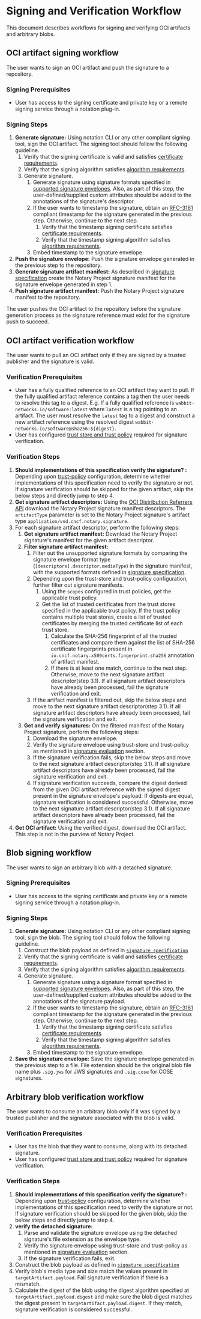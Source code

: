 # Signing and Verification Workflow

This document describes workflows for signing and verifying OCI artifacts and arbitrary blobs.

## OCI artifact signing workflow

The user wants to sign an OCI artifact and push the signature to a repository.

### Signing Prerequisites

- User has access to the signing certificate and private key or a remote signing service through a notation plug-in.

### Signing Steps

1. **Generate signature:** Using notation CLI or any other compliant signing tool, sign the OCI artifact. The signing tool should follow the following guideline.
    1. Verify that the signing certificate is valid and satisfies [certificate requirements](./signature-specification.md#certificate-requirements).
    1. Verify that the signing algorithm satisfies [algorithm requirements](./signature-specification.md#signature-algorithm-requirements).
    1. Generate signature.
        1. Generate signature using signature formats specified in [supported signature envelopes](./signature-specification.md#supported-signature-envelopes). Also, as part of this step, the user-defined/supplied custom attributes should be added to the annotations of the signature's descriptor.
        1. If the user wants to timestamp the signature, obtain an [RFC-3161](https://datatracker.ietf.org/doc/html/rfc3161.html) compliant timestamp for the signature generated in the previous step. Otherwise, continue to the next step.
            1. Verify that the timestamp signing certificate satisfies [certificate requirements](./signature-specification.md#certificate-requirements).
            1. Verify that the timestamp signing algorithm satisfies [algorithm requirements](./signature-specification.md#signature-algorithm-requirements).
        1. Embed timestamp to the signature envelope.
1. **Push the signature envelope:** Push the signature envelope generated in the previous step to the repository.
1. **Generate signature artifact manifest:** As described in [signature specification](./signature-specification.md#storage) create the Notary Project signature manifest for the signature envelope generated in step 1.
1. **Push signature artifact manifest:** Push the Notary Project signature manifest to the repository.

The user pushes the OCI artifact to the repository before the signature generation process as the signature reference must exist for the signature push to succeed.

## OCI artifact verification workflow

The user wants to pull an OCI artifact only if they are signed by a trusted publisher and the signature is valid.

### Verification Prerequisites

- User has a fully qualified reference to an OCI artifact they want to pull.
  If the fully qualified artifact reference contains a tag then the user needs to resolve this tag to a digest.
  E.g. If a fully qualified reference is `wabbit-networks.io/software:latest` where `latest` is a tag pointing to an artifact.
  The user must resolve the `latest` tag to a digest and construct a new artifact reference using the resolved digest `wabbit-networks.io/software@sha256:${digest}`.
- User has configured [trust store and trust policy](./trust-store-trust-policy.md) required for signature verification.

### Verification Steps

1. **Should implementations of this specification verify the signature? :** Depending upon [trust-policy](./trust-store-trust-policy.md#trust-policy) configuration, determine whether implementations of this specification need to verify the signature or not.
   If signature verification should be skipped for the given artifact, skip the below steps and directly jump to step 4.
1. **Get signature artifact descriptors:** Using the [OCI Distribution Referrers API](https://github.com/opencontainers/distribution-spec/blob/main/spec.md#listing-referrers) download the Notary Project signature manifest descriptors.
   The `artifactType` parameter is set to the Notary Project signature's artifact type `application/vnd.cncf.notary.signature`.
1. For each signature artifact descriptor, perform the following steps:
    1. **Get signature artifact manifest:** Download the Notary Project signature's manifest for the given artifact descriptor.
    1. **Filter signature artifact manifest:**
        1. Filter out the unsupported signature formats by comparing the signature envelope format type (`[descriptors].descriptor.mediaType`) in the signature manifest, with the supported formats defined in [signature specification](./signature-specification.md#storage).
        1. Depending upon the trust-store and trust-policy configuration, further filter out signature manifests.
            1. Using the `scopes` configured in trust policies, get the applicable trust policy.
            1. Get the list of trusted certificates from the trust stores specified in the applicable trust policy.
               If the trust policy contains multiple trust stores, create a list of trusted certificates by merging the trusted certificate list of each trust store.
                1. Calculate the SHA-256 fingerprint of all the trusted certificates and compare them against the list of SHA-256 certificate fingerprints present in  `io.cncf.notary.x509certs.fingerprint.sha256` annotation of artifact manifest.
                1. If there is at least one match, continue to the next step.
                   Otherwise, move to the next signature artifact descriptor(step 3.1).
                   If all signature artifact descriptors have already been processed, fail the signature verification and exit.
        1. If the artifact manifest is filtered out, skip the below steps and move to the next signature artifact descriptor(step 3.1).
           If all signature artifact descriptors have already been processed, fail the signature verification and exit.
    1. **Get and verify signatures:** On the filtered manifest of the Notary Project signature, perform the following steps:
        1. Download the signature envelope.
        1. Verify the signature envelope using trust-store and trust-policy as mentioned in [signature evaluation](./trust-store-trust-policy.md#signature-evaluation) section.
        1. If the signature verification fails, skip the below steps and move to the next signature artifact descriptor(step 3.1).
           If all signature artifact descriptors have already been processed, fail the signature verification and exit.
        1. If signature verification succeeds, compare the digest derived from the given OCI artifact reference with the signed digest present in the signature envelope's payload.
           If digests are equal, signature verification is considered successful.
           Otherwise, move to the next signature artifact descriptor(step 3.1).
           If all signature artifact descriptors have already been processed, fail the signature verification and exit.
1. **Get OCI artifact:** Using the verified digest, download the OCI artifact.
   This step is not in the purview of Notary Project.

## Blob signing workflow

The user wants to sign an arbitrary blob with a detached signature.

### Signing Prerequisites

- User has access to the signing certificate and private key or a remote signing service through a notation plug-in.

### Signing Steps

1. **Generate signature:** Using notation CLI or any other compliant signing tool, sign the blob. The signing tool should follow the following guideline.
    1. Construct the blob payload as defined in [`signature specification`](./signature-specification.md#payload)
    1. Verify that the signing certificate is valid and satisfies [certificate requirements](./signature-specification.md#certificate-requirements).
    1. Verify that the signing algorithm satisfies [algorithm requirements](./signature-specification.md#signature-algorithm-requirements).
    1. Generate signature.
        1. Generate signature using a signature format specified in [supported signature envelopes](./signature-specification.md#supported-signature-envelopes). Also, as part of this step, the user-defined/supplied custom attributes should be added to the annotations of the signature payload.
        1. If the user wants to timestamp the signature, obtain an [RFC-3161](https://datatracker.ietf.org/doc/html/rfc3161.html) compliant timestamp for the signature generated in the previous step. Otherwise, continue to the next step.
            1. Verify that the timestamp signing certificate satisfies [certificate requirements](./signature-specification.md#certificate-requirements).
            1. Verify that the timestamp signing algorithm satisfies [algorithm requirements](./signature-specification.md#signature-algorithm-requirements).
        1. Embed timestamp to the signature envelope.
1. **Save the signature envelope:** Save the signature envelope generated in the previous step to a file. File extension should be the original blob file name plus `.sig.jws` for JWS signatures and `.sig.cose` for COSE signatures.

## Arbitrary blob verification workflow

The user wants to consume an arbitrary blob only if it was signed by a trusted publisher and the signature associated with the blob is valid.

### Verification Prerequisites

- User has the blob that they want to consume, along with its detached signature.
- User has configured [trust store and trust policy](./trust-store-trust-policy.md) required for signature verification.

### Verification Steps

1. **Should implementations of this specification verify the signature? :** Depending upon [trust-policy](./trust-store-trust-policy.md#trust-policy) configuration, determine whether implementations of this specification need to verify the signature or not.
   If signature verification should be skipped for the given blob, skip the below steps and directly jump to step 4.
1. **verify the detached signature:**
    1. Parse and validate the signature envelope using the detached signature's file extension as the envelope type.
    1. Verify the signature envelope using trust-store and trust-policy as mentioned in [signature evaluation](./trust-store-trust-policy.md#signature-evaluation) section.
    1. If the signature verification fails, exit.
1. Construct the blob payload as defined in [`signature specification`](./signature-specification.md#payload)
1. Verify blob's media type and size match the values present in `targetArtifact.payload`. Fail signature verification if there is a mismatch.
1. Calculate the digest of the blob using the digest algorithm specified at `targetArtifact.payload.digest` and make sure the blob digest matches the digest present in `targetArtifact.payload.digest`. If they match, signature verification is considered successful.